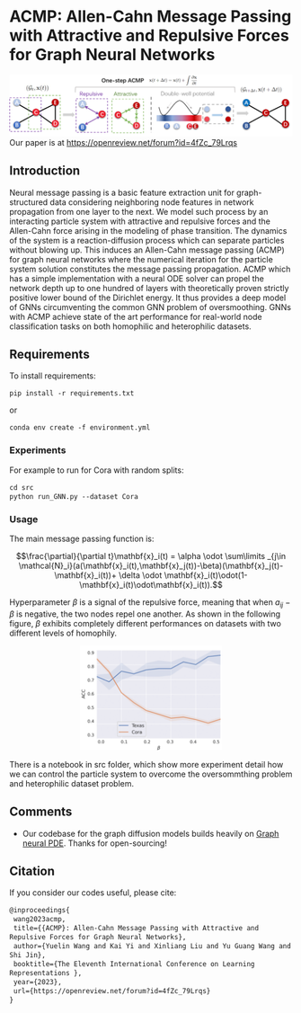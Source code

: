 # ACMP: Allen-Cahn Message Passing with Attractive and Repulsive Forces for Graph Neural Networks
![ACMP](particle_interaction.png)
Our paper is at https://openreview.net/forum?id=4fZc_79Lrqs

## Introduction

 Neural message passing is a basic feature extraction unit for graph-structured data considering neighboring node features in network propagation from one layer to the next. We model such process by an interacting particle system with attractive and repulsive forces and the Allen-Cahn force arising in the modeling of phase transition. The dynamics of the system is a reaction-diffusion process which can separate particles without blowing up. This induces an Allen-Cahn message passing (ACMP) for graph neural networks where the numerical iteration for the particle system solution constitutes the message passing propagation. ACMP which has a simple implementation with a neural ODE solver can propel the network depth up to one hundred of layers with theoretically proven strictly positive lower bound of the Dirichlet energy. It thus provides a deep model of GNNs circumventing the common GNN problem of oversmoothing. GNNs with ACMP achieve state of the art performance for real-world node classification tasks on both homophilic and heterophilic datasets.


## Requirements

To install requirements:

```
pip install -r requirements.txt
```

or 

```
conda env create -f environment.yml
```

### Experiments
For example to run for Cora with random splits:
```
cd src
python run_GNN.py --dataset Cora 
```

### Usage
The main message passing function is:

$$\frac{\partial}{\partial t}\mathbf{x}_i(t) = \alpha \odot \sum\limits _{j\in \mathcal{N}_i}(a(\mathbf{x}_i(t),\mathbf{x}_j(t))-\beta)(\mathbf{x}_j(t)-\mathbf{x}_i(t))+ \delta \odot \mathbf{x}_i(t)\odot(1-\mathbf{x}_i(t)\odot\mathbf{x}_i(t)).$$

Hyperparameter $\beta$ is a signal of the repulsive force, meaning that when $a_{ij} - \beta$ is negative, the two nodes repel one another. As shown in the following figure, $\beta$ exhibits completely different performances on datasets with two different levels of homophily. 

<div align="center">
    <img src="beta_study.png" alt="beta" width="50%">
</div>

There is a notebook in src folder, which show more experiment detail how we can control the particle system to overcome the oversommthing problem and heterophilic dataset problem.

## Comments 

- Our codebase for the graph diffusion models builds heavily on [Graph neural PDE](https://github.com/twitter-research/graph-neural-pde).
Thanks for open-sourcing!



## Citation 
If you consider our codes useful, please cite:
```
@inproceedings{
 wang2023acmp,
 title={{ACMP}: Allen-Cahn Message Passing with Attractive and Repulsive Forces for Graph Neural Networks},
 author={Yuelin Wang and Kai Yi and Xinliang Liu and Yu Guang Wang and Shi Jin},
 booktitle={The Eleventh International Conference on Learning Representations },
 year={2023},
 url={https://openreview.net/forum?id=4fZc_79Lrqs}
}
```
